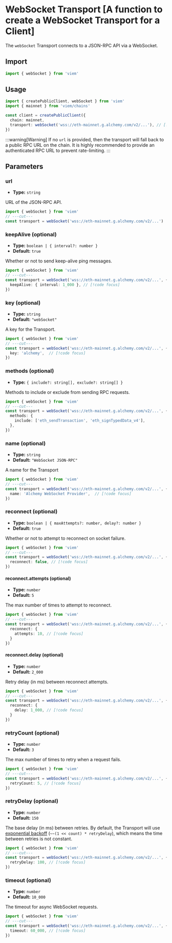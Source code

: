 # WebSocket Transport [A function to create a WebSocket Transport for a Client]

The `webSocket` Transport connects to a JSON-RPC API via a WebSocket.

## Import

```ts twoslash
import { webSocket } from 'viem'
```

## Usage

```ts twoslash {4}
import { createPublicClient, webSocket } from 'viem'
import { mainnet } from 'viem/chains'

const client = createPublicClient({
  chain: mainnet, 
  transport: webSocket('wss://eth-mainnet.g.alchemy.com/v2/...'), // [!code focus]
})
```

:::warning[Warning]
If no `url` is provided, then the transport will fall back to a public RPC URL on the chain. It is highly recommended to provide an authenticated RPC URL to prevent rate-limiting.
:::

## Parameters

### url

- **Type:** `string`

URL of the JSON-RPC API.

```ts twoslash
import { webSocket } from 'viem'
// ---cut---
const transport = webSocket('wss://eth-mainnet.g.alchemy.com/v2/...')
```

### keepAlive (optional)

- **Type:** `boolean | { interval?: number }`
- **Default:** `true`

Whether or not to send keep-alive ping messages.

```ts twoslash
import { webSocket } from 'viem'
// ---cut---
const transport = webSocket('wss://eth-mainnet.g.alchemy.com/v2/...', {
  keepAlive: { interval: 1_000 }, // [!code focus]
})
```

### key (optional)

- **Type:** `string`
- **Default:** `"webSocket"`

A key for the Transport.

```ts twoslash
import { webSocket } from 'viem'
// ---cut---
const transport = webSocket('wss://eth-mainnet.g.alchemy.com/v2/...', { 
  key: 'alchemy',  // [!code focus]
})
```

### methods (optional)

- **Type:** `{ include?: string[], exclude?: string[] }`

Methods to include or exclude from sending RPC requests.

```ts twoslash
import { webSocket } from 'viem'
// ---cut---
const transport = webSocket('wss://eth-mainnet.g.alchemy.com/v2/...', {
  methods: {
    include: ['eth_sendTransaction', 'eth_signTypedData_v4'],
  },
})
```

### name (optional)

- **Type:** `string`
- **Default:** `"WebSocket JSON-RPC"`

A name for the Transport

```ts twoslash
import { webSocket } from 'viem'
// ---cut---
const transport = webSocket('wss://eth-mainnet.g.alchemy.com/v2/...', { 
  name: 'Alchemy WebSocket Provider',  // [!code focus]
})
```

### reconnect (optional)

- **Type:** `boolean | { maxAttempts?: number, delay?: number }`
- **Default:** `true`

Whether or not to attempt to reconnect on socket failure.

```ts twoslash
import { webSocket } from 'viem'
// ---cut---
const transport = webSocket('wss://eth-mainnet.g.alchemy.com/v2/...', {
  reconnect: false, // [!code focus]
})
```

#### reconnect.attempts (optional)

- **Type:** `number`
- **Default:** `5`

The max number of times to attempt to reconnect.

```ts twoslash
import { webSocket } from 'viem'
// ---cut---
const transport = webSocket('wss://eth-mainnet.g.alchemy.com/v2/...', {
  reconnect: {
    attempts: 10, // [!code focus]
  }
})
```

#### reconnect.delay (optional)

- **Type:** `number`
- **Default:** `2_000`

Retry delay (in ms) between reconnect attempts.

```ts twoslash
import { webSocket } from 'viem'
// ---cut---
const transport = webSocket('wss://eth-mainnet.g.alchemy.com/v2/...', {
  reconnect: {
    delay: 1_000, // [!code focus]
  }
})
```

### retryCount (optional)

- **Type:** `number`
- **Default:** `3`

The max number of times to retry when a request fails.

```ts twoslash
import { webSocket } from 'viem'
// ---cut---
const transport = webSocket('wss://eth-mainnet.g.alchemy.com/v2/...', {
  retryCount: 5, // [!code focus]
})
```

### retryDelay (optional)

- **Type:** `number`
- **Default:** `150`

The base delay (in ms) between retries. By default, the Transport will use [exponential backoff](https://en.wikipedia.org/wiki/Exponential_backoff) (`~~(1 << count) * retryDelay`), which means the time between retries is not constant.

```ts twoslash
import { webSocket } from 'viem'
// ---cut---
const transport = webSocket('wss://eth-mainnet.g.alchemy.com/v2/...', {
  retryDelay: 100, // [!code focus]
})
```

### timeout (optional)

- **Type:** `number`
- **Default:** `10_000`

The timeout for async WebSocket requests.

```ts twoslash
import { webSocket } from 'viem'
// ---cut---
const transport = webSocket('wss://eth-mainnet.g.alchemy.com/v2/...', {
  timeout: 60_000, // [!code focus]
})
```
